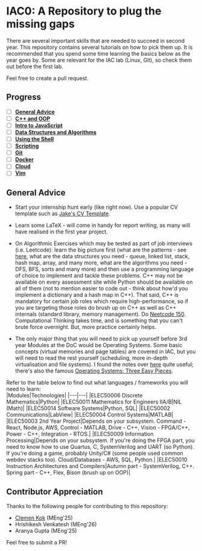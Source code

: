 # IAC0: A Repository to plug the missing gaps

There are several important skills that are needed to succeed in second year. This repository contains several tutorials on how to pick them up. It is recommended that you spend some time learning the basics below as the year goes by. Some are relevant for the IAC lab (Linux, Git), so check them out before the first lab.

Feel free to create a pull request.

## Progress

- [ ] [**General Advice**](#general-advice)
- [ ] [**C++ and OOP**](/C++.md)
- [ ] [**Intro to JavaScript**](/JavaScript.md)
- [ ] [**Data Structures and Algorithms**](/DSandA.md)
- [ ] [**Using the Shell**](/shell_cheat_sheet.md)
- [ ] [**Scripting**](/Scripting.md)
- [ ] [**Git**](/Git.md)
- [ ] [**Docker**](/Docker.md)
- [ ] [**Cloud**](/Cloud.md)
- [ ] [**Vim**](/Vim.md)

## General Advice

- Start your internship hunt early (like right now). Use a popular CV template such as [Jake's CV Template](https://www.overleaf.com/latex/templates/jakes-resume/syzfjbzwjncs).  

- Learn some LaTeX - will come in handy for report writing, as many will have realised in the first year project.

- On Algorithmic Exercises which may be tested as part of job interviews (i.e. Leetcode): learn the big picture first (what are the patterns - see [here](https://seanprashad.com/leetcode-patterns/), what are the data structures you need - queue, linked list, stack, hash map, array, and many more, what are the algorithms you need - DFS, BFS, sorts and many more) and then use a programming language of choice to implement and tackle these problems. C++ may not be available on every assessment site while Python should be available on all of them (not to mention easier to code out - think about how'd you implement a dictionary and a hash map in C++). That said, C++ is mandatory for certain job roles which require high-performance, so if you are targeting those roles do brush up on C++ as well as C++ internals (standard library, memory management). Do [Neetcode 150](https://neetcode.io/roadmap). Computational Thinking takes time, and is something that you can't brute force overnight. But, more practice certainly helps.
  
- The only major thing that you will need to pick up yourself before 3rd year Modules at the DoC would be Operating Systems. Some basic concepts (virtual memories and page tables) are covered in IAC, but you will need to read the rest yourself (scheduling, more in-depth virtualisation and file systems). I found the notes over [here](https://github.com/lin-e/imperial-revision) quite useful; there's also the famous [Operating Systems: Three Easy Pieces](https://pages.cs.wisc.edu/~remzi/OSTEP/).     

Refer to the table below to find out what languages / frameworks you will need to learn:  
|Modules|Technologies|
|---|---|
|ELEC50006 Discrete Mathematics|Python|
|ELEC50011 Mathematics for Engineers IIA/B|NIL (Math)|
|ELEC50014 Software Systems|Python, SQL|
|ELEC50002 Communications|LabView|
|ELEC50004 Control Systems|MATLAB|
|ELEC50003 2nd Year Project|Depends on your subsystem. Command - React, Node.js, AWS, Control - MATLAB, Drive - C++, Vision - FPGA/C++, Power - C++, Integration - RTOS.|
|ELEC50009 Information Processing|Depends on your subsystem. If you're doing the FPGA part, you need to know how to use Quartus, C, SystemVerilog and UART (so Python). If you're doing a game, probably Unity/C# (some people used common webdev stacks too). Cloud/Databases - AWS, SQL, Python.|
|ELEC50010 Instruction Architectures and Compilers|Autumn part - SystemVerilog, C++. Spring part - C++, Flex, Bison (brush up on OOP)|

## Contributor Appreciation

Thanks to the following people for contributing to this repository:

- [Clemen Kok](https://clemenkok.com/) (MEng'25)
- Hrishikesh Venkatesh (MEng'26)
- Aranya Gupta (MEng'25)

Feel free to submit a PR!
